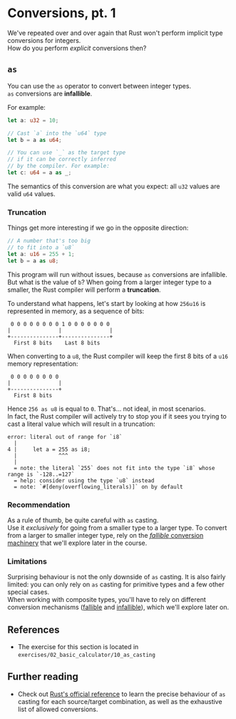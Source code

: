 # Conversions, pt. 1

We've repeated over and over again that Rust won't perform
implicit type conversions for integers.  
How do you perform _explicit_ conversions then?

## `as`

You can use the `as` operator to convert between integer types.  
`as` conversions are **infallible**.

For example:

```rust
let a: u32 = 10;

// Cast `a` into the `u64` type
let b = a as u64;

// You can use `_` as the target type
// if it can be correctly inferred 
// by the compiler. For example:
let c: u64 = a as _;
```

The semantics of this conversion are what you expect: all `u32` values are valid `u64`
values.  

### Truncation

Things get more interesting if we go in the opposite direction:

```rust
// A number that's too big 
// to fit into a `u8`
let a: u16 = 255 + 1;
let b = a as u8;
```

This program will run without issues, because `as` conversions are infallible.
But what is the value of `b`? 
When going from a larger integer type to a smaller, the Rust compiler will perform
a **truncation**. 

To understand what happens, let's start by looking at how `256u16` is 
represented in memory, as a sequence of bits:

```text
 0 0 0 0 0 0 0 0 1 0 0 0 0 0 0 0
|               |               |
+---------------+---------------+
  First 8 bits    Last 8 bits
```

When converting to a `u8`, the Rust compiler will keep the first 8 bits of a `u16`
memory representation:

```text
 0 0 0 0 0 0 0 0 
|               |
+---------------+
  First 8 bits   
```

Hence `256 as u8` is equal to `0`. That's... not ideal, in most scenarios.  
In fact, the Rust compiler will actively try to stop you if it sees you trying
to cast a literal value which will result in a truncation:

```text
error: literal out of range for `i8`
  |
4 |     let a = 255 as i8;
  |             ^^^
  |
  = note: the literal `255` does not fit into the type `i8` whose range is `-128..=127`
  = help: consider using the type `u8` instead
  = note: `#[deny(overflowing_literals)]` on by default
```

### Recommendation

As a rule of thumb, be quite careful with `as` casting.  
Use it _exclusively_ for going from a smaller type to a larger type. 
To convert from a larger to smaller integer type, rely on the 
[*fallible* conversion machinery](../05_ticket_v2/13_try_from) that we'll
explore later in the course.

### Limitations

Surprising behaviour is not the only downside of `as` casting. 
It is also fairly limited: you can only rely on `as` casting
for primitive types and a few other special cases.  
When working with composite types, you'll have to rely on 
different conversion mechanisms ([fallible](../05_ticket_v2/13_try_from) 
and [infallible](../04_traits/08_from)), which we'll explore later on.

## References

- The exercise for this section is located in `exercises/02_basic_calculator/10_as_casting`

## Further reading

- Check out [Rust's official reference](https://doc.rust-lang.org/reference/expressions/operator-expr.html#numeric-cast) 
  to learn the precise behaviour of `as` casting for each source/target combination, 
  as well as the exhaustive list of allowed conversions. 
